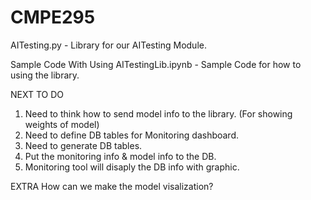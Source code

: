 # CMPE295


AITesting.py - Library for our AITesting Module.

Sample Code With Using AITestingLib.ipynb - Sample Code for how to using the library.



NEXT TO DO
1. Need to think how to send model info to the library. (For showing weights of model) 
2. Need to define DB tables for Monitoring dashboard.
3. Need to generate DB tables.
4. Put the monitoring info & model info to the DB.
5. Monitoring tool will disaply the DB info with graphic.

EXTRA 
How can we make the model visalization?

